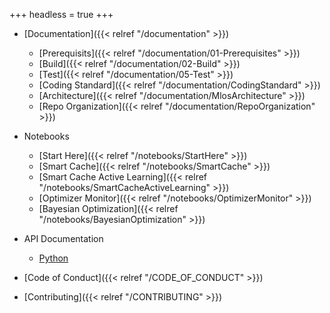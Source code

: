 +++
headless = true
+++

- [Documentation]({{< relref "/documentation" >}})
  - [Prerequisits]({{< relref "/documentation/01-Prerequisites" >}})
  - [Build]({{< relref "/documentation/02-Build" >}})
  - [Test]({{< relref "/documentation/05-Test" >}})
  - [Coding Standard]({{< relref "/documentation/CodingStandard" >}})
  - [Architecture]({{< relref "/documentation/MlosArchitecture" >}})
  - [Repo Organization]({{< relref "/documentation/RepoOrganization" >}})

- Notebooks
  - [Start Here]({{< relref "/notebooks/StartHere" >}})
  - [Smart Cache]({{< relref "/notebooks/SmartCache" >}})
  - [Smart Cache Active Learning]({{< relref "/notebooks/SmartCacheActiveLearning" >}})
  - [Optimizer Monitor]({{< relref "/notebooks/OptimizerMonitor" >}})
  - [Bayesian Optimization]({{< relref "/notebooks/BayesianOptimization" >}})


- API Documentation
  - [Python](/MLOS/python_api/)

- [Code of Conduct]({{< relref "/CODE_OF_CONDUCT" >}})
- [Contributing]({{< relref "/CONTRIBUTING" >}})